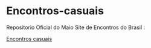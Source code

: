 # Encontros-casuais
Repositorio Oficial do Maio Site de Encontros do Brasil : 

<a href="https://www.namorocasual.com/" rel="" rel="">Encontros casuais</a>
